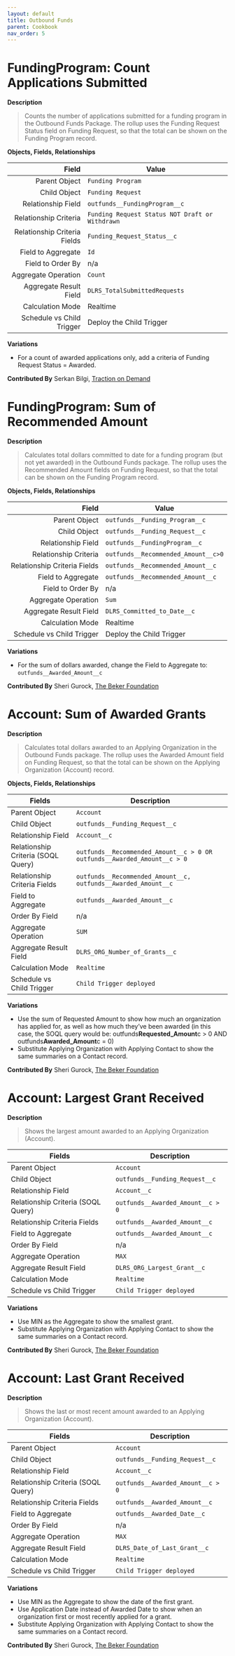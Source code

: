 ```yaml
---
layout: default
title: Outbound Funds
parent: Cookbook
nav_order: 5
---
```


# FundingProgram: Count Applications Submitted

**Description**

> Counts the number of applications submitted for a funding program in the Outbound Funds Package. The rollup uses the Funding Request Status field on Funding Request, so that the total can be shown on the Funding Program record.

**Objects, Fields, Relationships**

|                        Field | Value                                           |
| ---------------------------: | ----------------------------------------------- |
|                Parent Object | `Funding Program`                               |
|                 Child Object | `Funding Request`                               |
|           Relationship Field | `outfunds__FundingProgram__c`                   |
|        Relationship Criteria | `Funding Request Status NOT Draft or Withdrawn` |
| Relationship Criteria Fields | `Funding_Request_Status__c`                     |
|           Field to Aggregate | `Id`                                            |
|            Field to Order By | n/a                                             |
|          Aggregate Operation | `Count`                                         |
|       Aggregate Result Field | `DLRS_TotalSubmittedRequests`                   |
|             Calculation Mode | Realtime                                        |
|    Schedule vs Child Trigger | Deploy the Child Trigger                        |

**Variations**

- For a count of awarded applications only, add a criteria of Funding Request Status = Awarded.

**Contributed By** Serkan Bilgi, [Traction on Demand](https://www.tractionondemand.com/)

# FundingProgram: Sum of Recommended Amount

**Description**

> Calculates total dollars committed to date for a funding program (but not yet awarded) in the Outbound Funds package. The rollup uses the Recommended Amount fields on Funding Request, so that the total can be shown on the Funding Program record.

**Objects, Fields, Relationships**

|                        Field | Value                               |
| ---------------------------: | ----------------------------------- |
|                Parent Object | `outfunds__Funding_Program__c`      |
|                 Child Object | `outfunds__Funding_Request__c`      |
|           Relationship Field | `outfunds__FundingProgram__c`       |
|        Relationship Criteria | `outfunds__Recommended_Amount__c>0` |
| Relationship Criteria Fields | `outfunds__Recommended_Amount__c`   |
|           Field to Aggregate | `outfunds__Recommended_Amount__c`   |
|            Field to Order By | n/a                                 |
|          Aggregate Operation | `Sum`                               |
|       Aggregate Result Field | `DLRS_Committed_to_Date__c`         |
|             Calculation Mode | Realtime                            |
|    Schedule vs Child Trigger | Deploy the Child Trigger            |

**Variations**

- For the sum of dollars awarded, change the Field to Aggregate to: `outfunds__Awarded_Amount__c`

**Contributed By** Sheri Gurock, [The Beker Foundation](https://thebekerfoundation.org/)

# Account: Sum of Awarded Grants

**Description**

> Calculates total dollars awarded to an Applying Organization in the Outbound Funds package. The rollup uses the Awarded Amount field on Funding Request, so that the total can be shown on the Applying Organization (Account) record.

**Objects, Fields, Relationships**

| Fields                             | Description                                                              |
| ---------------------------------- | ------------------------------------------------------------------------ |
| Parent Object                      | `Account`                                                                |
| Child Object                       | `outfunds__Funding_Request__c`                                           |
| Relationship Field                 | `Account__c`                                                             |
| Relationship Criteria (SOQL Query) | `outfunds__Recommended_Amount__c > 0 OR outfunds__Awarded_Amount__c > 0` |
| Relationship Criteria Fields       | `outfunds__Recommended_Amount__c, outfunds__Awarded_Amount__c`           |
| Field to Aggregate                 | `outfunds__Awarded_Amount__c`                                            |
| Order By Field                     | n/a                                                                      |
| Aggregate Operation                | `SUM`                                                                    |
| Aggregate Result Field             | `DLRS_ORG_Number_of_Grants__c`                                           |
| Calculation Mode                   | `Realtime`                                                               |
| Schedule vs Child Trigger          | `Child Trigger deployed`                                                 |

**Variations**

- Use the sum of Requested Amount to show how much an organization has applied for, as well as how much they’ve been awarded (in this case, the SOQL query would be: outfunds**Requested_Amount**c > 0 AND outfunds**Awarded_Amount**c = 0)
- Substitute Applying Organization with Applying Contact to show the same summaries on a Contact record.

**Contributed By**
Sheri Gurock, [The Beker Foundation](https://thebekerfoundation.org/)

# Account: Largest Grant Received

**Description**

> Shows the largest amount awarded to an Applying Organization (Account).

| Fields                             | Description                       |
| ---------------------------------- | --------------------------------- |
| Parent Object                      | `Account`                         |
| Child Object                       | `outfunds__Funding_Request__c`    |
| Relationship Field                 | `Account__c`                      |
| Relationship Criteria (SOQL Query) | `outfunds__Awarded_Amount__c > 0` |
| Relationship Criteria Fields       | `outfunds__Awarded_Amount__c`     |
| Field to Aggregate                 | `outfunds__Awarded_Amount__c`     |
| Order By Field                     | n/a                               |
| Aggregate Operation                | `MAX`                             |
| Aggregate Result Field             | `DLRS_ORG_Largest_Grant__c`       |
| Calculation Mode                   | `Realtime`                        |
| Schedule vs Child Trigger          | `Child Trigger deployed`          |

**Variations**

- Use MIN as the Aggregate to show the smallest grant.
- Substitute Applying Organization with Applying Contact to show the same summaries on a Contact record.

**Contributed By**
Sheri Gurock, [The Beker Foundation](https://thebekerfoundation.org/)

# Account: Last Grant Received

**Description**

> Shows the last or most recent amount awarded to an Applying Organization (Account).

| Fields                             | Description                       |
| ---------------------------------- | --------------------------------- |
| Parent Object                      | `Account`                         |
| Child Object                       | `outfunds__Funding_Request__c`    |
| Relationship Field                 | `Account__c`                      |
| Relationship Criteria (SOQL Query) | `outfunds__Awarded_Amount__c > 0` |
| Relationship Criteria Fields       | `outfunds__Awarded_Amount__c`     |
| Field to Aggregate                 | `outfunds__Awarded_Date__c`       |
| Order By Field                     | n/a                               |
| Aggregate Operation                | `MAX`                             |
| Aggregate Result Field             | `DLRS_Date_of_Last_Grant__c`      |
| Calculation Mode                   | `Realtime`                        |
| Schedule vs Child Trigger          | `Child Trigger deployed`          |

**Variations**

- Use MIN as the Aggregate to show the date of the first grant.
- Use Application Date instead of Awarded Date to show when an organization first or most recently applied for a grant.
- Substitute Applying Organization with Applying Contact to show the same summaries on a Contact record.

**Contributed By**
Sheri Gurock, [The Beker Foundation](https://thebekerfoundation.org/)

